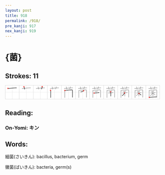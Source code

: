 ```yaml
---
layout: post
title: 918
permalink: /918/
pre_kanji: 917
nex_kanji: 919
---
```


# {菌}

## Strokes: 11

<div class="stroke"><img src="../images/E88F8C.png" /></div>

## Reading:

### On-Yomi: キン

## Words:

細菌(さいきん): bacillus, bacterium, germ

黴菌(ばいきん): bacteria, germ(s)
